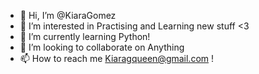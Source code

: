 - 👋 Hi, I’m @KiaraGomez
- 👀 I’m interested in Practising and Learning new stuff <3
- 🌱 I’m currently learning Python!
- 💞️ I’m looking to collaborate on Anything
- 📫 How to reach me Kiaragqueen@gmail.com !

<!---
KiaraKaween/KiaraKaween is a ✨ special ✨ repository because its `README.md` (this file) appears on your GitHub profile.
You can click the Preview link to take a look at your changes.
--->
